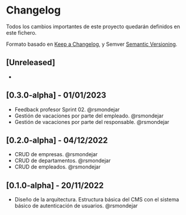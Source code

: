 # Changelog

Todos los cambios importantes de este proyecto quedarán definidos en este fichero.

Formato basado en [Keep a Changelog](https://keepachangelog.com/en/1.0.0/), y
Semver [Semantic Versioning](https://semver.org/spec/v2.0.0.html).

## [Unreleased]

- 

## [0.3.0-alpha] - 01/01/2023

- Feedback profesor Sprint 02. @rsmondejar
- Gestión de vacaciones por parte del empleado. @rsmondejar
- Gestión de vacaciones por parte del responsable. @rsmondejar

## [0.2.0-alpha] - 04/12/2022

- CRUD de empresas. @rsmondejar
- CRUD de departamentos. @rsmondejar
- CRUD de empleados. @rsmondejar


## [0.1.0-alpha] - 20/11/2022

- Diseño de la arquitectura. Estructura básica del CMS con el sistema básico de autenticación de usuarios. @rsmondejar
